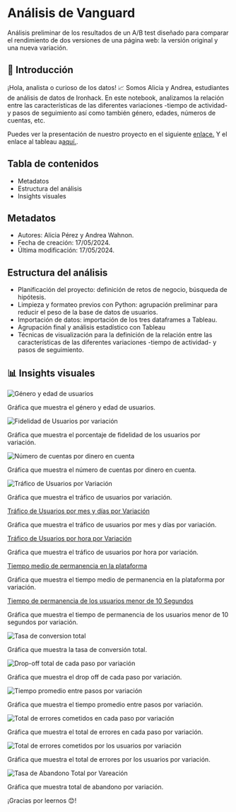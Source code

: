 # Análisis de Vanguard 

Análisis preliminar de los resultados de un A/B test diseñado para comparar el rendimiento de dos versiones de una página web: la versión original y una nueva variación. 

## 👋 Introducción

¡Hola, analista o curioso de los datos! 📈 Somos Alicia y Andrea, estudiantes de análisis de datos de Ironhack. En este notebook, analizamos la relación entre las características de las diferentes variaciones -tiempo de actividad- y pasos de seguimiento así como también género, edades, números de cuentas, etc.

Puedes ver la presentación de nuestro proyecto en el siguiente <a href="https://docs.google.com/presentation/d/1vSNEadz79u18YiQYsnBKMEvWcnifkc6X7wpc-tL2ZQA/edit?usp=sharing">enlace.</a>
Y el enlace al tableau a<a href="https://public.tableau.com/app/profile/alicia.p.rez1100/viz/tableau_dashboard_17157156255840/Story1">aquí.</a>.

## Tabla de contenidos

- Metadatos
- Estructura del análisis
- Insights visuales

## Metadatos

- Autores: Alicia Pérez y Andrea Wahnon.
- Fecha de creación: 17/05/2024.
- Última modificación: 17/05/2024.

## Estructura del análisis

- Planificación del proyecto: definición de retos de negocio, búsqueda de hipótesis.
- Limpieza y formateo previos con Python: agrupación preliminar para reducir el peso de la base de datos de usuarios.
- Importación de datos: importación de los tres dataframes a Tableau.
- Agrupación final y análisis estadístico con Tableau
- Técnicas de visualización para la definición de la relación entre las características de las diferentes variaciones -tiempo de actividad- y pasos de seguimiento.

## 📊 Insights visuales

![Género y edad de usuarios](https://drive.google.com/uc?export=view&id=1a5t66pQLHmVjPHzPVzoCfSRiQMxLkWGe)

Gráfica que muestra el género y edad de usuarios.

![Fidelidad de Usuarios por variación](https://drive.google.com/uc?export=view&id=1wh6J-1eAxwv6vRTm_lWq6McZ5Gobd6FRie5I9k)

Gráfica que muestra el porcentaje de fidelidad de los usuarios por variación.

![Número de cuentas por dinero en cuenta](https://drive.google.com/uc?export=view&id=1ujH1nzYWQdsHWt-pDmBY06pZ9atpepSw)

Gráfica que muestra el número de cuentas por dinero en cuenta.

![Tráfico de Usuarios por Variación](https://drive.google.com/uc?export=view&id=1r7XOvN4iGXRl3qe7l0WOrcn6Rf2x4T6K)

Gráfica que muestra el tráfico de usuarios por variación.

[Tráfico de Usuarios por mes y días por Variación](https://drive.google.com/uc?export=view&id=1ZrNr9SmrotbzmeuDrMtrfnIIKE5ygnMD)

Gráfica que muestra el tráfico de usuarios por mes y días por variación.

[Tráfico de Usuarios por hora por Variación](https://drive.google.com/uc?export=view&id=19bxKCoSNzVgTTzFHhPb7o7LPzzpm1Jhu)

Gráfica que muestra el tráfico de usuarios por hora por variación.

[Tiempo medio de permanencia en la plataforma](https://drive.google.com/uc?export=view&id=1FzSuLIeu8PGdw7o6EVNzt3YYn6wQCqoX)

Gráfica que muestra el tiempo medio de permanencia en la plataforma por variación.

[Tiempo de permanencia de los usuarios menor de 10 Segundos](https://drive.google.com/uc?export=view&id=1pKu22D54kfwOQskgLkn-1FGk2Rq9JhBz)

Gráfica que muestra el tiempo de permanencia de los usuarios menor de 10 segundos por variación.

![Tasa de conversion total](https://drive.google.com/uc?export=view&id=1syz2DptCpGMYQgfb0OXZVafBkH9OOK4y)

Gráfica que muestra la tasa de conversión total.

![Drop-off total de cada paso por variación](https://drive.google.com/uc?export=view&id=1haiSHLumcFlypUQqN8Qcz_CuPeKYWgu2)

Gráfica que muestra el drop off de cada paso por variación.

![Tiempo promedio entre pasos por variación](https://drive.google.com/uc?export=view&id=1CZjGD9oB67t6CGJjCslscmpTVUErZa-H)

Gráfica que muestra el tiempo promedio entre pasos por variación.

![Total de errores cometidos en cada paso por variación](https://drive.google.com/uc?export=view&id=1FsKNKkgJUg_PvZH2D0-8rMr13PBJmNcG)

Gráfica que muestra el total de errores en cada paso por variación.

![Total de errores cometidos por los usuarios por variación](https://drive.google.com/uc?export=view&id=1FpXoRIVm2r6df510kXNkUxweM1Ia1M6i)

Gráfica que muestra el total de errores por los usuarios por variación.

![Tasa de Abandono Total por Vareación](https://drive.google.com/uc?export=18UZp6JzHLSGkr3PDBa_vWLBMbMFUXcW8)

Gráfica que muestra total de abandono por variación.

¡Gracias por leernos 😊!